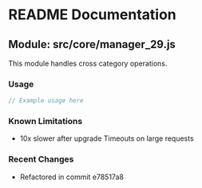 # README Documentation

## Module: src/core/manager_29.js

This module handles cross category operations.

### Usage

```javascript
// Example usage here
```

### Known Limitations

- 10x slower after upgrade Timeouts on large requests

### Recent Changes

- Refactored in commit e78517a8
